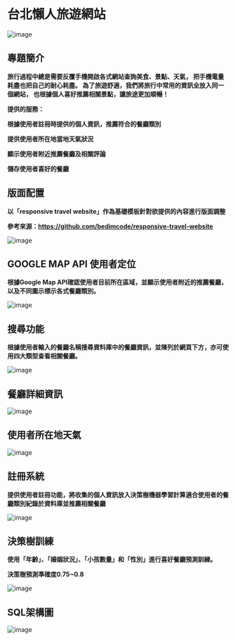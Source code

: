 # 台北懶人旅遊網站
![image](https://github.com/starburstx16/-Taipei-trip-for-dummies/blob/README-description/%E4%B8%BB%E7%95%AB%E9%9D%A2.png)
## 專題簡介 
**旅行過程中總是需要反覆手機開啟各式網站查詢美食、景點、天氣，
把手機電量耗盡也把自己的耐心耗盡。
為了旅遊舒適，我們將旅行中常用的資訊全放入同一個網站，
也根據個人喜好推薦相關景點，讓旅途更加順暢！** 

**提供的服務：**

**根據使用者註冊時提供的個人資訊，推薦符合的餐廳類別**

**提供使用者所在地當地天氣狀況**

**顯示使用者附近推薦餐廳及相關評論**

**儲存使用者喜好的餐廳**

## 版面配置

**以「responsive travel website」作為基礎模板針對欲提供的內容進行版面調整**

**參考來源：https://github.com/bedimcode/responsive-travel-website**

![image](https://github.com/starburstx16/-Taipei-trip-for-dummies/blob/README-description/%E7%89%88%E9%9D%A2%E9%85%8D%E7%BD%AE.png)

## GOOGLE MAP API 使用者定位

**根據Google Map API確認使用者目前所在區域，並顯示使用者附近的推薦餐廳，以及不同圖示標示各式餐廳類別。**

![image](https://github.com/starburstx16/-Taipei-trip-for-dummies/blob/README-description/%E4%BD%BF%E7%94%A8%E8%80%85%E5%AE%9A%E4%BD%8D.png)

## 搜尋功能

**根據使用者輸入的餐廳名稱搜尋資料庫中的餐廳資訊，並陳列於網頁下方，亦可使用四大類型查看相關餐廳。**

![image](https://github.com/starburstx16/-Taipei-trip-for-dummies/blob/README-description/%E6%90%9C%E5%B0%8B.png)

## 餐廳詳細資訊

![image](https://github.com/starburstx16/-Taipei-trip-for-dummies/blob/README-description/%E9%A4%90%E5%BB%B3%E8%A9%B3%E7%B4%B0%E8%B3%87%E8%A8%8A.png)

## 使用者所在地天氣

![image](https://github.com/starburstx16/-Taipei-trip-for-dummies/blob/README-description/%E5%A4%A9%E6%B0%A3.png)

## 註冊系統

**提供使用者註冊功能，將收集的個人資訊放入決策樹機器學習計算適合使用者的餐廳類別紀錄於資料庫並推薦相關餐廳**

![image](https://github.com/starburstx16/-Taipei-trip-for-dummies/blob/README-description/%E8%A8%BB%E5%86%8A%E7%B3%BB%E7%B5%B1.png)

## 決策樹訓練

**使用「年齡」、「婚姻狀況」、「小孩數量」和「性別」進行喜好餐廳預測訓練。**

**決策樹預測準確度0.75~0.8**

![image](https://github.com/starburstx16/-Taipei-trip-for-dummies/blob/README-description/%E6%B1%BA%E7%AD%96%E6%A8%B9.png)

## SQL架構圖

![image](https://github.com/starburstx16/-Taipei-trip-for-dummies/blob/README-description/sql_ER.png)



























